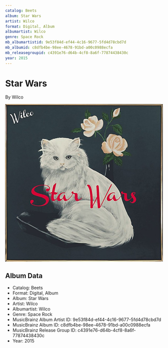 ```yaml
---
catalog: Beets
album: Star Wars
artist: Wilco
format: Digital, Album
albumartist: Wilco
genre: Space Rock
mb_albumartistid: 9e53f84d-ef44-4c16-9677-5fd4d78cbd7d
mb_albumid: c8dfb4be-98ee-4678-91bd-a00c0988ecfa
mb_releasegroupid: c4391e76-d64b-4cf8-8a6f-77874438430c
year: 2015
---
```


# Star Wars

By Wilco

![](../../assets/beetscovers/Wilco-Star_Wars.jpg)

## Album Data

- Catalog: Beets
- Format: Digital, Album
- Album: Star Wars
- Artist: Wilco
- Albumartist: Wilco
- Genre: Space Rock
- MusicBrainz Album Artist ID: 9e53f84d-ef44-4c16-9677-5fd4d78cbd7d
- MusicBrainz Album ID: c8dfb4be-98ee-4678-91bd-a00c0988ecfa
- MusicBrainz Release Group ID: c4391e76-d64b-4cf8-8a6f-77874438430c
- Year: 2015


